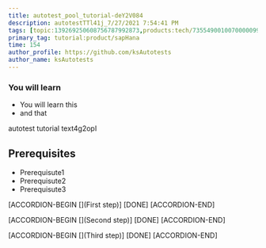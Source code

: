 ```yaml
---
title: autotest_pool_tutorial-deY2V084
description: autotestTTl41j_7/27/2021 7:54:41 PM
tags: [topic:139269250608756787992873,products:tech/73554900100700000996,tutorial:experience/advanced]
primary_tag: tutorial:product/sapHana
time: 154
author_profile: https://github.com/ksAutotests
author_name: ksAutotests
---
```

### You will learn
- You will learn this
- and that

autotest tutorial text4g2opI

## Prerequisites
- Prerequisute1
- Prerequisute2
- Prerequisute3

[ACCORDION-BEGIN [](First step)]
[DONE]
[ACCORDION-END]

[ACCORDION-BEGIN [](Second step)]
[DONE]
[ACCORDION-END]

[ACCORDION-BEGIN [](Third step)]
[DONE]
[ACCORDION-END]

